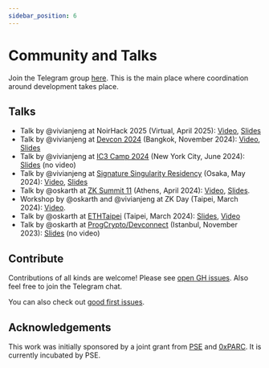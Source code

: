 ```yaml
---
sidebar_position: 6
---
```


# Community and Talks

Join the Telegram group [here](https://t.me/zkmopro). This is the main place where coordination around development takes place.

## Talks

- Talk by @vivianjeng at NoirHack 2025 (Virtual, April 2025): [Video](https://youtu.be/UrT2x3JSKFg?si=VUMU_4issBfM-jVl), [Slides](https://www.canva.com/design/DAGjcBgfBkQ/FrKUhdaEmA7wigCCq-VNrw/view?utm_content=DAGjcBgfBkQ&utm_campaign=designshare&utm_medium=link2&utm_source=uniquelinks&utlId=h3c3b6657e8)
- Talk by @vivianjeng at [Devcon 2024](https://devcon.org/) (Bangkok, November 2024): [Video](https://youtu.be/0ziKiYwhJHk?si=NdSJphvnlKkVk_m3), [Slides](https://docs.google.com/presentation/d/1Z6j1wIQCB3BYVDx1msPMXHs0JKR7LXY8pFq4SUXsVXQ/edit?usp=sharing)
- Talk by @vivianjeng at [IC3 Camp 2024](https://www.initc3.org/events/2024-06-10-ic3-blockchain-camp-2024) (New York City, June 2024): [Slides](https://docs.google.com/presentation/d/1UoHA2C-SB7qmmIcKBA8if5pCtzU4AbdnH0EX59TQcoE/edit?usp=sharing) (no video)
- Talk by @vivianjeng at [Signature Singularity Residency](https://sigsing.com/) (Osaka, May 2024): [Video](https://www.youtube.com/live/rT7zLiOYX8s?si=Hy3cxL1Kg8xxX7Ti&t=5260), [Slides](https://docs.google.com/presentation/d/1r4hqV7jPTYf2WjtAzah-w9r5LKbf_-Se9t0HPWCLAs4/edit?usp=sharing)
- Talk by @oskarth at [ZK Summit 11](https://www.zksummit.com/) (Athens, April 2024): [Video](https://www.youtube.com/watch?v=06CLMAuEXE4), [Slides](https://hackmd.io/TNZCDbu-T9e6lx8_Wft5ww?view).
- Workshop by @oskarth and @vivianjeng at ZK Day (Taipei, March 2024): [Video](https://www.youtube.com/watch?v=K-h7blwnXbQ).
- Talk by @oskarth at [ETHTaipei](https://ethtaipei.org/) (Taipei, March 2024): [Slides](https://hackmd.io/@oskarth/S1yGjF8C6#), [Video](https://www.youtube.com/live/JB6zP9enkbc?si=04xz9XRLkChNiupw&t=14708)
- Talk by @oskarth at [ProgCrypto/Devconnect](https://progcrypto.org/) (Istanbul, November 2023): [Slides](https://docs.google.com/presentation/d/1afIEgm8oYRvteWxUd04CcMOxChAiHaD55d5AKd0RkvY/edit#slide=id.g284ac8f47d5_2_24) (no video)


## Contribute

Contributions of all kinds are welcome! Please see [open GH issues](https://github.com/zkmopro/mopro/issues). Also feel free to join the Telegram chat.

You can also check out [good first issues](https://github.com/zkmopro/mopro/issues?q=is%3Aissue+is%3Aopen+label%3A%22good+first+issue%22).

## Acknowledgements

This work was initially sponsored by a joint grant from [PSE](https://pse.dev/) and [0xPARC](https://0xparc.org/). It is currently incubated by PSE.
